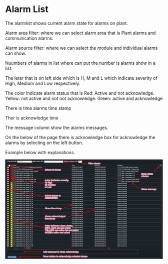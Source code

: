 # Alarm List

The alarmlist shows current alarm state for alarms on plant.

Alarm area filter: where we can select alarm area that is Plant alarms and communication alarms. 

Alarm source filter: where we can select the module and individual alarms can show.

Nuumbers of alarms in list where can put the number is alarms show in a list.

The leter that is on left side which is H, M and L which indicate severity of High, Medium and Low respectively.

The color Indicate alarm status that is Red: Active and not acknowledge. Yellow: not active and not not acknowledge. Green: active and acknowledge

There is time alarms time stamp

Ther is acknowledge time 

The message column show the alarms messages.

On the below of the page there is acknowledge box for acknowledge the alarms by selecting on the left button.


Example below with explanations.

![Alarm list](../images/alarmlist.png)